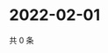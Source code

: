 # 2022-02-01

共 0 条

<!-- BEGIN WEIBO -->
<!-- 最后更新时间 Tue Feb 01 2022 09:50:56 GMT+0800 (China Standard Time) -->

<!-- END WEIBO -->
